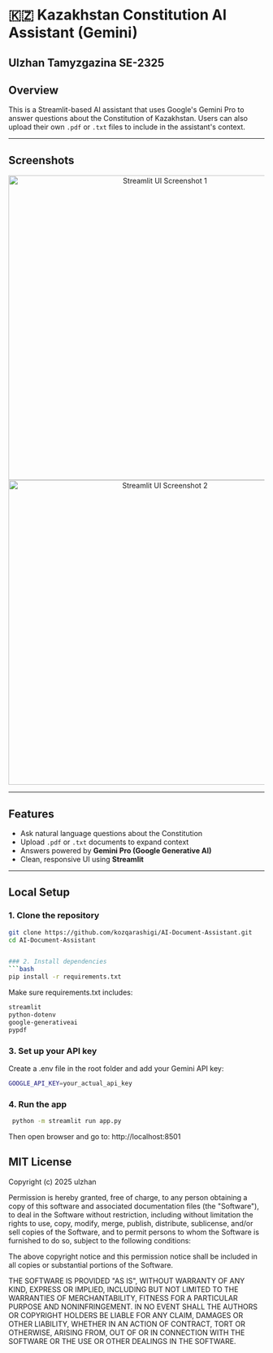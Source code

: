 # 🇰🇿 Kazakhstan Constitution AI Assistant (Gemini)
## Ulzhan Tamyzgazina SE-2325

## Overview
This is a Streamlit-based AI assistant that uses Google's Gemini Pro to answer questions about the Constitution of Kazakhstan. Users can also upload their own `.pdf` or `.txt` files to include in the assistant's context.

---

## Screenshots

<div align="center">
  <img src="screens/1.png" alt="Streamlit UI Screenshot 1" width="600"/>
  <br/>
  <img src="screens/2.png" alt="Streamlit UI Screenshot 2" width="600"/>
</div>

---

##  Features

- Ask natural language questions about the Constitution
- Upload `.pdf` or `.txt` documents to expand context
- Answers powered by **Gemini Pro (Google Generative AI)**
- Clean, responsive UI using **Streamlit**

---

## Local Setup

### 1. Clone the repository

```bash
git clone https://github.com/kozqarashigi/AI-Document-Assistant.git
cd AI-Document-Assistant


### 2. Install dependencies
```bash
pip install -r requirements.txt
```

Make sure requirements.txt includes:
```bash 
streamlit
python-dotenv
google-generativeai
pypdf
``` 
### 3. Set up your API key
Create a .env file in the root folder and add your Gemini API key:
``` bash
GOOGLE_API_KEY=your_actual_api_key
```

### 4. Run the app
```bash
 python -m streamlit run app.py
```
Then open browser and go to: http://localhost:8501


## MIT License

Copyright (c) 2025 ulzhan

Permission is hereby granted, free of charge, to any person obtaining a copy
of this software and associated documentation files (the "Software"), to deal
in the Software without restriction, including without limitation the rights
to use, copy, modify, merge, publish, distribute, sublicense, and/or sell
copies of the Software, and to permit persons to whom the Software is
furnished to do so, subject to the following conditions:

The above copyright notice and this permission notice shall be included in all
copies or substantial portions of the Software.

THE SOFTWARE IS PROVIDED "AS IS", WITHOUT WARRANTY OF ANY KIND, EXPRESS OR
IMPLIED, INCLUDING BUT NOT LIMITED TO THE WARRANTIES OF MERCHANTABILITY,
FITNESS FOR A PARTICULAR PURPOSE AND NONINFRINGEMENT. IN NO EVENT SHALL THE
AUTHORS OR COPYRIGHT HOLDERS BE LIABLE FOR ANY CLAIM, DAMAGES OR OTHER
LIABILITY, WHETHER IN AN ACTION OF CONTRACT, TORT OR OTHERWISE, ARISING FROM,
OUT OF OR IN CONNECTION WITH THE SOFTWARE OR THE USE OR OTHER DEALINGS IN THE
SOFTWARE.
